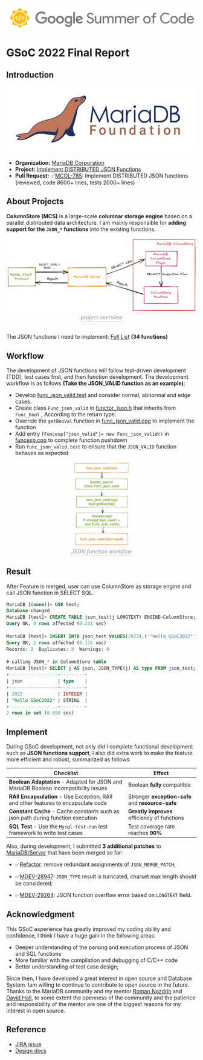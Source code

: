 <img src="./assets/20210324092503412.png" alt="20210324092503412" style="zoom:50%;" />

# GSoC 2022 Final Report

## Introduction

<img src="./assets/mariadb_org_rgb_h.svg" alt="mariadb_org_rgb_h"  />

- **Organization:** [MariaDB Corporation](https://github.com/mariadb-corporation?type=source)
- **Project:** [Implement DISTRIBUTED JSON Functions](https://summerofcode.withgoogle.com/programs/2022/projects/VIJfR79a)
- **Pull Request:** :white_check_mark:[MCOL-785](https://github.com/mariadb-corporation/mariadb-columnstore-engine/pull/2425): Implement DISTRIBUTED JSON functions (reviewed, code 8600+ lines, tests 2000+ lines)

## About Projects

**ColumnStore (MCS)** is a large-scale **columnar storage engine** based on a parallel distributed data architecture. I am mainly responsible for **adding support for the `JSON_*` functions** into the existing functions.

<div align="center">
    <img  
    src="./assets/image-20220912165805300.png">
    <br>
    <div style="color:orange; border-bottom: 1px solid #d9d9d9;
    display: inline-block;
    color: #999;
    padding: 2px;"><i>project overview</i></div>
</div>

<br/>

The JSON functions I need to implement: [Full List](https://mariadb.com/kb/en/json-functions/) **(34 functions)**

## Workflow

The development of JSON functions will follow test-driven development (TDD), test cases first, and then function development. The development workflow is as follows **(Take the JSON_VALID function as an example)**:

- Develop [func_json_valid.test](https://github.com/mariadb-corporation/mariadb-columnstore-engine/blob/develop/mysql-test/columnstore/basic/t/func_json_valid.test) and consider normal, abnormal and edge cases.
- Create class `Func_json_valid` in [functor_json.h](https://github.com/mariadb-corporation/mariadb-columnstore-engine/blob/cdd41f05f3dfa8d11aea6d8e679f3c85e4c927d6/utils/funcexp/functor_json.h#L64-L79) that inherits from `Func_bool` , According to the return type.
- Override the `getBooVal` function in [func_json_valid.cpp](https://github.com/mariadb-corporation/mariadb-columnstore-engine/blob/cdd41f05f3dfa8d11aea6d8e679f3c85e4c927d6/utils/funcexp/func_json_valid.cpp#L25-L33) to implement the function
- Add entry `fFuncexp["json_valid"]= new Func_json_valid()` in [funcexp.cpp](https://github.com/mariadb-corporation/mariadb-columnstore-engine/blob/cdd41f05f3dfa8d11aea6d8e679f3c85e4c927d6/utils/funcexp/funcexp.cpp#L177) to complete function pushdown
- Run `func_json_valid.test` to ensure that the `JSON_VALID` function behaves as expected

<div align="center">
    <img width=30%
    src="./assets/image-20220913155407425.png" />
    <br>
    <div style="color:orange; border-bottom: 1px solid #d9d9d9;
    display: inline-block;
    color: #999;
    padding: 2px;"><i>JSON function workflow</i></div>
</div>

## Result

After Feature is merged, user can use ColumnStore as storage engine and call JSON function in SELECT SQL.

```sql
MariaDB [(none)]> USE test;
Database changed
MariaDB [test]> CREATE TABLE json_test(j LONGTEXT) ENGINE=ColumnStore;
Query OK, 0 rows affected (0.231 sec)

MariaDB [test]> INSERT INTO json_test VALUES(2022),('"hello GSoC2022"');
Query OK, 2 rows affected (0.176 sec)
Records: 2  Duplicates: 0  Warnings: 0

# calling JSON_* in ColumnStore table
MariaDB [test]> SELECT j AS json, JSON_TYPE(j) AS type FROM json_test;
+------------------+---------+
| json             | type    |
+------------------+---------+
| 2022             | INTEGER |
| "hello GSoC2022" | STRING  |
+------------------+---------+
2 rows in set (0.050 sec)
```

## Implement

During GSoC development, not only did I complete functional development such as **JSON functions support**, I also did extra work to make the feature more efficient and robust, summarized as follows:

| Checklist                                                                            | Effect                                            |
| ------------------------------------------------------------------------------------ | ------------------------------------------------- |
| **Boolean Adaptation** - Adapted for JSON and MariaDB Boolean incompatibility issues | Boolean **fully** compatible                      |
| **RAII Encapsulation** - Use Exception, RAII and other features to encapsulate code  | Stronger **exception-safe** and **resource-safe** |
| **Constant Cache** - Cache constants such as json path during function execution     | **Greatly improves** efficiency of functions      |
| **SQL Test** - Use the `Mysql-test-run` test framework to write test cases           | Test coverage rate reaches **90%**                |

Also, during development, I submitted **3 additional patches** to [MariaDB/Server](https://github.com/MariaDB/server) that have been merged so far:

- :white_check_mark:[Refactor](https://github.com/MariaDB/server/pull/2209): remove redundant assignments of `JSON_MERGE_PATCH`;

- :white_check_mark:[MDEV-28947](https://github.com/MariaDB/server/pull/2172): `JSON_TYPE` result is turncated, charset max length should be considered;

- :white_check_mark:[MDEV-29264](https://github.com/MariaDB/server/pull/2226): JSON function overflow error based on `LONGTEXT` field.

## Acknowledgment

This GSoC experience has greatly improved my coding ability and confidence, I think I have a huge gain in the following areas:

- Deeper understanding of the parsing and execution process of JSON and SQL functions
- More familiar with the compilation and debugging of C/C++ code
- Better understanding of test case design;

Since then, I have developed a great interest in open source and Database System. Iam willing to continue to contribute to open source in the future. Thanks to the MariaDB community and my mentor [Roman Nozdrin](https://github.com/drrtuy) and [David Hall](https://github.com/dhall-MariaDB), to some extent the openness of the community and the patience and responsibility of the mentor are one of the biggest reasons for my interest in open source.

## Reference

- [JIRA issue](https://jira.mariadb.org/browse/MCOL-785)
- [Design docs](https://docs.google.com/document/d/1Kt41H61QCfTgBMgFB6i77URc7jNppWL9Ph_5_-LEBOU/edit?usp=sharing)

